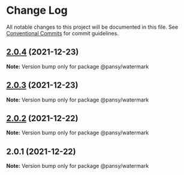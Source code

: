 # Change Log

All notable changes to this project will be documented in this file.
See [Conventional Commits](https://conventionalcommits.org) for commit guidelines.

## [2.0.4](https://github.com/pansyjs/watermark/compare/@pansy/watermark@2.0.3...@pansy/watermark@2.0.4) (2021-12-23)

**Note:** Version bump only for package @pansy/watermark





## [2.0.3](https://github.com/pansyjs/watermark/compare/@pansy/watermark@2.0.2...@pansy/watermark@2.0.3) (2021-12-23)

**Note:** Version bump only for package @pansy/watermark





## [2.0.2](https://github.com/pansyjs/watermark/compare/@pansy/watermark@2.0.1...@pansy/watermark@2.0.2) (2021-12-22)

**Note:** Version bump only for package @pansy/watermark





## 2.0.1 (2021-12-22)

**Note:** Version bump only for package @pansy/watermark
